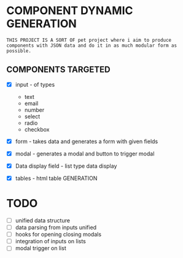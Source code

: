 # COMPONENT DYNAMIC GENERATION

    THIS PROJECT IS A SORT OF pet project where i aim to produce components with JSON data and do it in as much modular form as possible.

## COMPONENTS TARGETED

- [x] input - of types

  - text
  - email
  - number
  - select
  - radio
  - checkbox

- [x] form - takes data and generates a form with given fields

- [x] modal - generates a modal and button to trigger modal

- [x] Data display field - list type data display

- [x] tables - html table GENERATION

# TODO

- [ ] unified data structure
- [ ] data parsing from inputs unified
- [ ] hooks for opening closing modals
- [ ] integration of inputs on lists
- [ ] modal trigger on list
